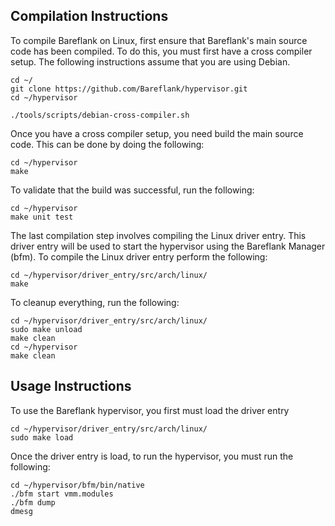 ## Compilation Instructions

To compile Bareflank on Linux, first ensure that Bareflank's main source code
has been compiled. To do this, you must first have a cross compiler setup.
The following instructions assume that you are using Debian.

```
cd ~/
git clone https://github.com/Bareflank/hypervisor.git
cd ~/hypervisor

./tools/scripts/debian-cross-compiler.sh
```

Once you have a cross compiler setup, you need build the main source code. This
can be done by doing the following:

```
cd ~/hypervisor
make
```

To validate that the build was successful, run the following:

```
cd ~/hypervisor
make unit test
```

The last compilation step involves compiling the Linux driver entry. This
driver entry will be used to start the hypervisor using the Bareflank Manager
(bfm). To compile the Linux driver entry perform the following:

```
cd ~/hypervisor/driver_entry/src/arch/linux/
make
```

To cleanup everything, run the following:

```
cd ~/hypervisor/driver_entry/src/arch/linux/
sudo make unload
make clean
cd ~/hypervisor
make clean
```

## Usage Instructions

To use the Bareflank hypervisor, you first must load the driver entry

```
cd ~/hypervisor/driver_entry/src/arch/linux/
sudo make load
```

Once the driver entry is load, to run the hypervisor, you must run the
following:

```
cd ~/hypervisor/bfm/bin/native
./bfm start vmm.modules
./bfm dump
dmesg
```
